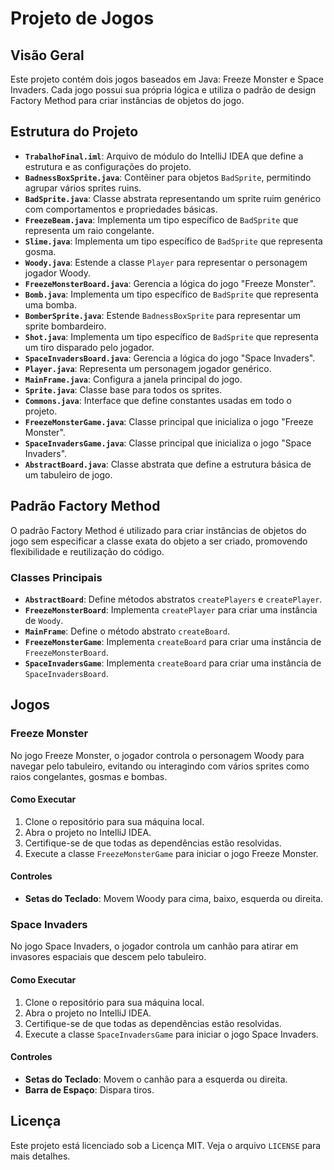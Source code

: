 # Projeto de Jogos

## Visão Geral

Este projeto contém dois jogos baseados em Java: Freeze Monster e Space Invaders. Cada jogo possui sua própria lógica e utiliza o padrão de design Factory Method para criar instâncias de objetos do jogo.

## Estrutura do Projeto

- **`TrabalhoFinal.iml`**: Arquivo de módulo do IntelliJ IDEA que define a estrutura e as configurações do projeto.
- **`BadnessBoxSprite.java`**: Contêiner para objetos `BadSprite`, permitindo agrupar vários sprites ruins.
- **`BadSprite.java`**: Classe abstrata representando um sprite ruim genérico com comportamentos e propriedades básicas.
- **`FreezeBeam.java`**: Implementa um tipo específico de `BadSprite` que representa um raio congelante.
- **`Slime.java`**: Implementa um tipo específico de `BadSprite` que representa gosma.
- **`Woody.java`**: Estende a classe `Player` para representar o personagem jogador Woody.
- **`FreezeMonsterBoard.java`**: Gerencia a lógica do jogo "Freeze Monster".
- **`Bomb.java`**: Implementa um tipo específico de `BadSprite` que representa uma bomba.
- **`BomberSprite.java`**: Estende `BadnessBoxSprite` para representar um sprite bombardeiro.
- **`Shot.java`**: Implementa um tipo específico de `BadSprite` que representa um tiro disparado pelo jogador.
- **`SpaceInvadersBoard.java`**: Gerencia a lógica do jogo "Space Invaders".
- **`Player.java`**: Representa um personagem jogador genérico.
- **`MainFrame.java`**: Configura a janela principal do jogo.
- **`Sprite.java`**: Classe base para todos os sprites.
- **`Commons.java`**: Interface que define constantes usadas em todo o projeto.
- **`FreezeMonsterGame.java`**: Classe principal que inicializa o jogo "Freeze Monster".
- **`SpaceInvadersGame.java`**: Classe principal que inicializa o jogo "Space Invaders".
- **`AbstractBoard.java`**: Classe abstrata que define a estrutura básica de um tabuleiro de jogo.

## Padrão Factory Method

O padrão Factory Method é utilizado para criar instâncias de objetos do jogo sem especificar a classe exata do objeto a ser criado, promovendo flexibilidade e reutilização do código.

### Classes Principais

- **`AbstractBoard`**: Define métodos abstratos `createPlayers` e `createPlayer`.
- **`FreezeMonsterBoard`**: Implementa `createPlayer` para criar uma instância de `Woody`.
- **`MainFrame`**: Define o método abstrato `createBoard`.
- **`FreezeMonsterGame`**: Implementa `createBoard` para criar uma instância de `FreezeMonsterBoard`.
- **`SpaceInvadersGame`**: Implementa `createBoard` para criar uma instância de `SpaceInvadersBoard`.

## Jogos

### Freeze Monster

No jogo Freeze Monster, o jogador controla o personagem Woody para navegar pelo tabuleiro, evitando ou interagindo com vários sprites como raios congelantes, gosmas e bombas.

#### Como Executar

1. Clone o repositório para sua máquina local.
2. Abra o projeto no IntelliJ IDEA.
3. Certifique-se de que todas as dependências estão resolvidas.
4. Execute a classe `FreezeMonsterGame` para iniciar o jogo Freeze Monster.

#### Controles

- **Setas do Teclado**: Movem Woody para cima, baixo, esquerda ou direita.

### Space Invaders

No jogo Space Invaders, o jogador controla um canhão para atirar em invasores espaciais que descem pelo tabuleiro.

#### Como Executar

1. Clone o repositório para sua máquina local.
2. Abra o projeto no IntelliJ IDEA.
3. Certifique-se de que todas as dependências estão resolvidas.
4. Execute a classe `SpaceInvadersGame` para iniciar o jogo Space Invaders.

#### Controles

- **Setas do Teclado**: Movem o canhão para a esquerda ou direita.
- **Barra de Espaço**: Dispara tiros.

## Licença

Este projeto está licenciado sob a Licença MIT. Veja o arquivo `LICENSE` para mais detalhes.
